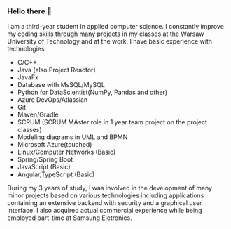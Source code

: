 ### Hello there 👋

I am a third-year student in applied computer science.
I constantly improve my coding skills through many projects in my classes at the Warsaw University of Technology and at the work.
I have basic experience with technologies:

- C/C++
- Java (also Project Reactor)
- JavaFx
- Database with MsSQL/MySQL
- Python for DataScientist(NumPy, Pandas and other)
- Azure DevOps/Atlassian
- Git
- Maven/Gradle
- SCRUM (SCRUM MAster role in 1 year team project on the project classes)
- Modeling diagrams in UML and BPMN 
- Microsoft Azure(touched)
- Linux/Computer Networks (Basic)
- Spring/Spring Boot
- JavaScript (Basic)
- Angular,TypeScript (Basic)

During my 3 years of study, I was involved in the development of many minor projects based on various technologies including applications containing an extensive backend with security and a graphical user interface. I also acquired actual commercial experience while being employed part-time at Samsung Eletronics.  

<!--
**sebastiangrosfeld/sebastiangrosfeld** is a ✨ _special_ ✨ repository because its `README.md` (this file) appears on your GitHub profile.

Here are some ideas to get you started:

- 🔭 I’m currently working on ...
- 🌱 I’m currently learning ...
- 👯 I’m looking to collaborate on ...
- 🤔 I’m looking for help with ...
- 💬 Ask me about ...
- 📫 How to reach me: ...
- 😄 Pronouns: ...
- ⚡ Fun fact: ...
-->

